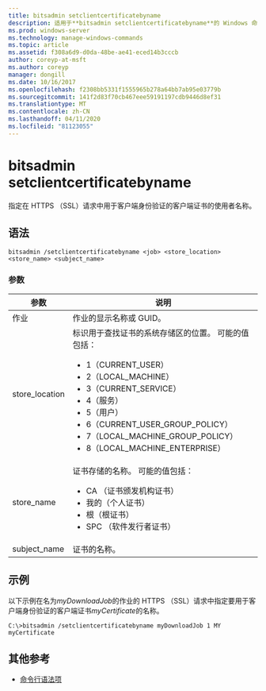 ```yaml
---
title: bitsadmin setclientcertificatebyname
description: 适用于**bitsadmin setclientcertificatebyname**的 Windows 命令主题，它指定用于 HTTPS （SSL）请求中客户端身份验证的客户端证书的使用者名称。
ms.prod: windows-server
ms.technology: manage-windows-commands
ms.topic: article
ms.assetid: f308a6d9-d0da-48be-ae41-eced14b3cccb
author: coreyp-at-msft
ms.author: coreyp
manager: dongill
ms.date: 10/16/2017
ms.openlocfilehash: f2308bb5331f1555965b278a64bb7ab95e03779b
ms.sourcegitcommit: 141f2d83f70cb467eee59191197cdb9446d8ef31
ms.translationtype: MT
ms.contentlocale: zh-CN
ms.lasthandoff: 04/11/2020
ms.locfileid: "81123055"
---
```

# <a name="bitsadmin-setclientcertificatebyname"></a>bitsadmin setclientcertificatebyname

指定在 HTTPS （SSL）请求中用于客户端身份验证的客户端证书的使用者名称。

## <a name="syntax"></a>语法

```
bitsadmin /setclientcertificatebyname <job> <store_location> <store_name> <subject_name>
```

### <a name="parameters"></a>参数

| 参数 | 说明 |
| -------------- | -------------- |
| 作业 | 作业的显示名称或 GUID。 |
| store_location | 标识用于查找证书的系统存储区的位置。 可能的值包括：<ul><li>1（CURRENT_USER）</li><li>2（LOCAL_MACHINE）</li><li>3（CURRENT_SERVICE）</li><li>4（服务）</li><li>5（用户）</li><li>6（CURRENT_USER_GROUP_POLICY）</li><li>7（LOCAL_MACHINE_GROUP_POLICY）</li><li>8（LOCAL_MACHINE_ENTERPRISE）</li></ul> |
| store_name | 证书存储的名称。 可能的值包括：<ul><li>CA （证书颁发机构证书）</li><li>我的（个人证书）</li><li>根（根证书）</li><li>SPC （软件发行者证书）</li></ul> |
| subject_name | 证书的名称。 |

## <a name="examples"></a>示例

以下示例在名为*myDownloadJob*的作业的 HTTPS （SSL）请求中指定要用于客户端身份验证的客户端证书*myCertificate*的名称。

```
C:\>bitsadmin /setclientcertificatebyname myDownloadJob 1 MY myCertificate
```

## <a name="additional-references"></a>其他参考

- [命令行语法项](command-line-syntax-key.md)